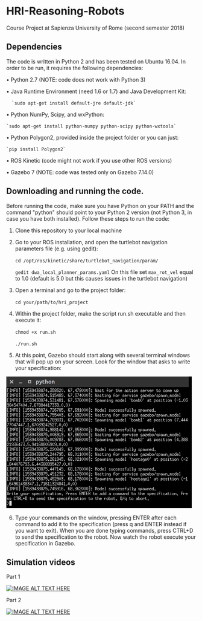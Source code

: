 # HRI-Reasoning-Robots
Course Project at Sapienza University of Rome (second semester 2018)

## Dependencies
The code is written in Python 2 and has been tested on Ubuntu 16.04. 
In order to be run, it requires the following dependencies:

• Python 2.7 (NOTE: code does not work with Python 3)

• Java Runtime Environment (need 1.6 or 1.7) and Java Development Kit:
      
      `sudo apt-get install default-jre default-jdk`

• Python NumPy, Scipy, and wxPython:
    
    `sudo apt-get install python-numpy python-scipy python-wxtools`

• Python Polygon2, provided inside the project folder or you can just:
    
    `pip install Polygon2`

• ROS Kinetic (code might not work if you use other ROS versions)

• Gazebo 7 (NOTE: code was tested only on Gazebo 7.14.0)

## Downloading and running the code. 
Before running the code, make sure you have Python on your PATH and 
the command "python" should point to your Python 2 version (not Python 3, 
in case you have both installed). Follow these steps to run the code:

1. Clone this repository to your local machine

2. Go to your ROS installation, and open the turtlebot navigation parameters
file (e.g. using gedit):
    
    `cd /opt/ros/kinetic/share/turtlebot_navigation/param/`
    
    `gedit dwa_local_planner_params.yaml`
On this file set `max_rot_vel` equal to 1.0 (default is 5.0 but this causes
issues in the turtlebot navigation)

3. Open a terminal and go to the project folder:
    
    `cd your/path/to/hri_project`

4. Within the project folder, make the script run.sh executable and then
execute it:
   
   `chmod +x run.sh`
   
   `./run.sh`

5. At this point, Gazebo should start along with several terminal
windows that will pop up on your screen. Look for the window that 
asks to write your specification:

![Alt text](figures/terminal_specification.png?raw=true "Title")

6. Type your commands on the window, pressing ENTER after each command
to add it to the specification (press q and ENTER instead if you 
want to exit). When you are done typing commands, press CTRL+D to send 
the specification to the robot. Now watch the robot execute your
specification in Gazebo.

## Simulation videos
Part 1

[![IMAGE ALT TEXT HERE](https://img.youtube.com/vi/pZ2h2DDL5E4/0.jpg)](https://www.youtube.com/watch?v=pZ2h2DDL5E4&feature=youtu.be)

Part 2

[![IMAGE ALT TEXT HERE](https://img.youtube.com/vi/O3EtuK8yWLY/0.jpg)](https://www.youtube.com/watch?v=O3EtuK8yWLY&feature=youtu.be)

